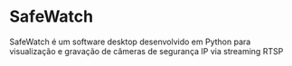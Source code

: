 # SafeWatch
SafeWatch é um software desktop desenvolvido em Python para visualização e gravação de câmeras de segurança IP via streaming RTSP

